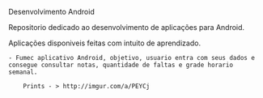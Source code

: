 Desenvolvimento Android

Repositorio dedicado ao desenvolvimento de aplicações para Android.

Aplicações disponiveis feitas com intuito de aprendizado.

	- Fumec aplicativo Android, objetivo, usuario entra com seus dados e consegue consultar notas, quantidade de faltas e grade horario semanal.

		Prints - > http://imgur.com/a/PEYCj
